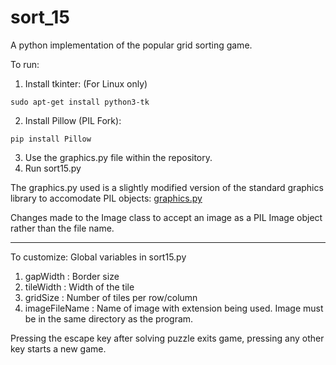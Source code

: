 # sort_15
A python implementation of the popular grid sorting game.

To run:
1. Install tkinter: (For Linux only)
```
sudo apt-get install python3-tk
```
2. Install Pillow (PIL Fork):
```
pip install Pillow
```
3. Use the graphics.py file within the repository. 
4. Run sort15.py


The graphics.py used is a slightly modified version of the standard graphics library to accomodate PIL objects:
[graphics.py](http://mcsp.wartburg.edu/zelle/python/graphics.py)

Changes made to the Image class to accept an image as a PIL Image object rather than the file name.

------------------------------------------------------------------------------------------------------

To customize:
Global variables in sort15.py
1. gapWidth : Border size
2. tileWidth : Width of the tile
3. gridSize : Number of tiles per row/column
4. imageFileName : Name of image with extension being used. Image must be in the same directory as the program.

Pressing the escape key after solving puzzle exits game, pressing any other key starts a new game.
